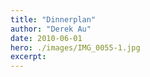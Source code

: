 ```yaml
---
title: "Dinnerplan"
author: "Derek Au"
date: 2010-06-01
hero: ./images/IMG_0055-1.jpg
excerpt: 
---
```



